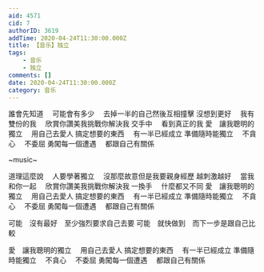```yaml
---
aid: 4571
cid: 7
authorID: 3619
addTime: 2020-04-24T11:30:00.000Z
title: 【音乐】独立
tags:
    - 音乐
    - 独立
comments: []
date: 2020-04-24T11:30:00.000Z
category: 音乐
---
```


誰會先知道　 可能會有多少　 去掉一半的自己然後互相撞擊 沒想到更好　 我有雙份的我　 欣賞你讚美我挑戰你解決我 交手中　 看到真正的我 愛　讓我聰明的獨立　 用自己去愛人 搞定想要的東西　 有一半已經成立 準備隨時能獨立　 不貪心　 不委屈 勇闖每一個遭遇　 都跟自己有關係

~music~

道理這麼說　 人要學著獨立　 沒那麼故意但是我要親身經歷 越刺激越好　 當我和你一起　 欣賞你讚美我挑戰你解決我 一換手　 什麼都又不同 愛　讓我聰明的獨立　 用自己去愛人 搞定想要的東西　 有一半已經成立 準備隨時能獨立　 不貪心　 不委屈 勇闖每一個遭遇　 都跟自己有關係

可能　沒有最好　至少強烈要求自己去要 可能　就快做到　而下一步是跟自己比較

愛　讓我聰明的獨立　 用自己去愛人 搞定想要的東西　 有一半已經成立 準備隨時能獨立　 不貪心　 不委屈 勇闖每一個遭遇　 都跟自己有關係
